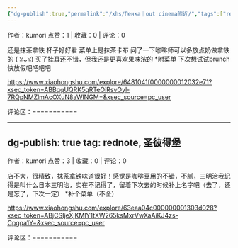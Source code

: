 ```yaml
---
{"dg-publish":true,"permalink":"/xhs/Пенка｜out cinema附近/","tags":["rednote","圣彼得堡"],"created":"2025-03-17T22:15:11.698+08:00","updated":"2025-03-17T22:33:36.009+08:00"}
---
```


作者：kumori
点赞：1   |   收藏：0   |   评论：0

还是抹茶拿铁 杯子好好看 菜单上是抹茶卡布 问了一下咖啡师可以多放点奶做拿铁的 ( ꈍᴗꈍ)
买了挂耳还不错，但我还是更喜欢果味浓的
*附菜单
下次想试试brunch 快放假吧吧吧吧

https://www.xiaohongshu.com/explore/6481041f0000000012032e71?xsec_token=ABBqqUQRK5qRTeOiRsvOyl-7RQpNMZlmAcOXuN8aWlNGM=&xsec_source=pc_user

评论区：===========


---
dg-publish: true
tag: rednote, 圣彼得堡
---
作者：kumori
点赞：3   |   收藏：0   |   评论：0

店不大，很精致，抹茶拿铁味道很好！感觉是咖啡豆用的不错，不腻，三明治我记得是叫什么日本三明治，实在不记得了，留着下次去的时候补上名字吧（去了，还是忘了，下次一定）
*补个菜单（不全）

https://www.xiaohongshu.com/explore/63eaa04c000000001303d028?xsec_token=ABjCSIjeXjKMlY1tXW265ksMxrVwXaAiKJ4zs-Cpgqa1Y=&xsec_source=pc_user

评论区：===========

